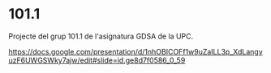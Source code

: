 # 101.1
Projecte del grup 101.1 de l'asignatura GDSA de la UPC. 

https://docs.google.com/presentation/d/1nhOBICOFf1w9uZaILL3p_XdLangvuzF6UWGSWky7ajw/edit#slide=id.ge8d7f0586_0_59
